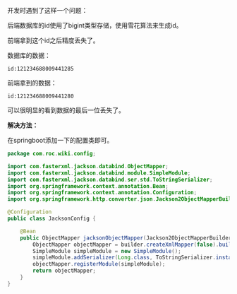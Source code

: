 开发时遇到了这样一个问题：

后端数据库的id使用了bigint类型存储，使用雪花算法来生成id。

前端拿到这个id之后精度丢失了。

数据库的数据：

```
id:121234688009441285
```

前端拿到的数据：

```
id:121234688009441280
```

可以很明显的看到数据的最后一位丢失了。

**解决方法：**

在springboot添加一下的配置类即可。

```java
package com.roc.wiki.config;

import com.fasterxml.jackson.databind.ObjectMapper;
import com.fasterxml.jackson.databind.module.SimpleModule;
import com.fasterxml.jackson.databind.ser.std.ToStringSerializer;
import org.springframework.context.annotation.Bean;
import org.springframework.context.annotation.Configuration;
import org.springframework.http.converter.json.Jackson2ObjectMapperBuilder;

@Configuration
public class JacksonConfig {

    @Bean
    public ObjectMapper jacksonObjectMapper(Jackson2ObjectMapperBuilder builder) {
        ObjectMapper objectMapper = builder.createXmlMapper(false).build();
        SimpleModule simpleModule = new SimpleModule();
        simpleModule.addSerializer(Long.class, ToStringSerializer.instance);
        objectMapper.registerModule(simpleModule);
        return objectMapper;
    }
}
```